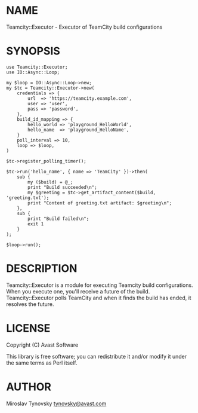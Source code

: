 # NAME

Teamcity::Executor - Executor of TeamCity build configurations

# SYNOPSIS

    use Teamcity::Executor;
    use IO::Async::Loop;

    my $loop = IO::Async::Loop->new;
    my $tc = Teamcity::Executor->new(
        credentials => {
            url  => 'https://teamcity.example.com',
            user => 'user',
            pass => 'password',
        },
        build_id_mapping => {
            hello_world => 'playground_HelloWorld',
            hello_name  => 'playground_HelloName',
        }
        poll_interval => 10,
        loop => $loop,
    )

    $tc->register_polling_timer();

    $tc->run('hello_name', { name => 'TeamCity' })->then(
        sub {
            my ($build) = @_;
            print "Build succeeded\n";
            my $greeting = $tc->get_artifact_content($build, 'greeting.txt');
            print "Content of greeting.txt artifact: $greeting\n";
        },
        sub {
            print "Build failed\n";
            exit 1
        }
    );

    $loop->run();

# DESCRIPTION

Teamcity::Executor is a module for executing Teamcity build configurations.
When you execute one, you'll receive a future of the build. Teamcity::Executor
polls TeamCity and when it finds the build has ended, it resolves the future.

# LICENSE

Copyright (C) Avast Software

This library is free software; you can redistribute it and/or modify
it under the same terms as Perl itself.

# AUTHOR

Miroslav Tynovsky <tynovsky@avast.com>
